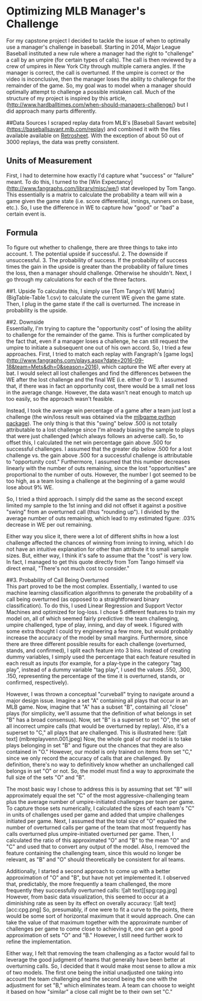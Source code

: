 # Optimizing MLB Manager's Challenge   

For my capstone project I decided to tackle the issue of when to optimally use a manager's challenge in baseball.
Starting in 2014, Major League Baseball instituted a new rule where a manager had the right to "challenge" a call by an umpire (for certain types of calls). 
The call is then reviewed by a crew of umpires in New York City through multiple camera angles. If the manager is correct, the call is overturned. If the umpire is correct or the video is inconclusive, then the manager loses the ability to challenge for the remainder of the game. So, my goal was to model when a manager should optimally attempt to challenge a possible mistaken call. Much of the structure of my project is inspired by this article, (http://www.hardballtimes.com/when-should-managers-challenge/) but I did approach many parts differently.    

##Data Sources
I scraped replay data from MLB's [Baseball Savant website] (https://baseballsavant.mlb.com/replay) and combined it with the files available available on [Retrosheet](http://retrosheet.org/Replay.htm). With the exception of about 50 out of 3000 replays, the data was pretty consistent. 

## Units of Measurement   
First, I had to determine how exactly I'd capture what "success" or "failure" meant. To do this, I turned to the [Win Expectancy] (http://www.fangraphs.com/library/misc/we/) stat developed by Tom Tango. This essentially is a matrix to calculate the probability a team will win a game given the game state (i.e. score differential, innings, runners on base, etc.). So, I use the difference in WE to capture how "good" or "bad" a certain event is.    

## Formula    
To figure out whether to challenge, there are three things to take into account. 1. The potential upside if successful. 2. The downside if unsuccessful. 3. The probability of success. If the probability of success times the gain in the upside is greater than the probability of failure times the loss, then a manager should challenge. Otherwise he shouldn't. Next, I go through my calculations for each of the three factors.   

##1. Upside 
To calculate this, I simply use [Tom Tango's WE Matrix] (BigTable-Table 1.csv) to calculate the current WE given the game state. Then, I plug in the game state if the call is overturned. The increase in probability is the upside. 

##2. Downside   
Essentially, I'm trying to capture the "opportunity cost" of losing the ability to challenge for the remainder of the game. This is further complicated by the fact that, even if a manager loses a challenge, he can still request the umpire to initiate a subsequent one out of his own accord. So, I tried a few approaches. First, I tried to match each replay with Fangraph's [game logs] (http://www.fangraphs.com/plays.aspx?date=2016-09-18&team=Mets&dh=0&season=2016), which capture the WE after every at bat. I would select all lost challenges and find the differences between the WE after the lost challenge and the final WE (i.e. either 0 or 1). I assumed that, if there was in fact an opportunity cost, there would be a small net loss in the average change. However, the data wasn't neat enough to match up too easily, so the approach wasn't feasible.     

Instead, I took the average win percentage of a game after a team just lost a challenge (the win/loss result was obtained via the [mlbgame python package](https://pypi.python.org/pypi/mlbgame/)). The only thing is that this "swing" below .500 is not totally attributable to a lost challenge since I'm already biasing the sample to plays that were just challenged (which always follows an adverse call). So, to offset this, I calculated the net win percentage gain above .500 for successful challenges. I assumed that the greater dip below .500 for a lost challenge vs. the gain above .500 for a successful challenge is attributable to "opportunity cost." Furthermore, I assumed that this number decreases linearly with the number of outs remaining, since the lost "opportunities" are proportional to the number of outs. However, the number I got seemed to be too high, as a team losing a challenge at the beginning of a game would lose about 9% WE.     

So, I tried a third approach. I simply did the same as the second except limited my sample to the 1st inning and did not offset it against a positive "swing" from an overturned call (thus "rounding up"). I divided by the average number of outs remaining, which lead to my estimated figure: .03% decrease in WE per out remaining.    

Either way you slice it, there were a lot of different shifts in how a lost challenge affected the chances of winning from inning to inning, which I do not have an intuitive explanation for other than attribute it to small sample sizes. But, either way, I think it's safe to assume that the "cost" is very low. In fact, I managed to get this quote directly from Tom Tango himself via direct email, "There's not much cost to consider."

##3. Probability of Call Being Overturned    
This part proved to be the most complex. Essentially, I wanted to use machine learning classification algorithmns to generate the probability of a call being overturned (as opposed to a straightforward binary classification). To do this, I used Linear Regression and Support Vector Machines and optimized for log-loss. I chose 5 different features to train my model on, all of which seemed fairly predictive: the team challenging, umpire challenged, type of play, inning, and day of week. I figured with some extra thought I could try engineering a few more, but would probably increase the accuracy of the model by small margins. Furthermore, since there are three different possible results for each challenge (overturned, stands, and confirmed), I split each feature into 3 bins. Instead of creating dummy variables, I simply used the percentage that each feature resulted in each result as inputs (for example, for a play-type in the category "tag play", instead of a dummy variable "tag play", I used the values .550, .300, .150, representing the percentage of the time it is overturned, stands, or confirmed, respectively).    

However, I was thrown a conceptual "curveball" trying to navigate around a major design issue. Imagine a set "A" containing all plays that occur in an MLB game. Now, imagine that "A" has a subset "B", containing all "close" plays (for simplicity, we'll assume that the definition of what belongs in set "B" has a broad consensus). Now, set "B" is a superset to set "O", the set of all incorrect umpire calls (that would be overturned by replay). Also, it's a superset to "C," all plays that are challenged. This is illustrated here: ![alt text] (mlbreplayvenn.001.jpeg) Now, the whole goal of our model is to take plays belonging in set "B" and figure out the chances that they are also contained in "O." However, our model is only trained on items from set "C," since we only record the accuracy of calls that are challenged. By definition, there's no way to definitively know whether an unchallenged call belongs in set "O" or not. So, the model must find a way to approximate the full size of the sets "O" and "B".    

The most basic way I chose to address this is by assuming that set "B" will approximately equal the set "C" of the most aggressive-challenging team plus the average number of umpire-initiated challenges per team per game. To capture those sets numerically, I calculated the sizes of each team's "C" in units of challenges used per game and added that umpire challenges initiated per game. Next, I assumed that the total size of "O" equaled the number of overturned calls per game of the team that most frequently has calls overturned plus umpire-initiated overturned per game. Then, I calculated the ratio of this approximated "O" and "B" to the mean "O" and "C" and used that to convert any output of the model. Also, I removed the feature containing the challenging team, since this would no longer be relevant, as "B" and "O" should theoretically be consistent for all teams.      

Additionally, I started a second approach to come up with a better approximation of "O" and "B", but have not yet implemented it. I observed that, predictably, the more frequently a team challenged, the more frequently they successfully overturned calls: ![alt text][spg:cpg.jpg] However, from basic data visualization, this seemed to occur at a diminishing rate as seen by its effect on overally accuracy: ![alt text][acc:cpg.png] So, presumably, if one were to fit a curve to the points, there would be some sort of horizontal maximum that it would approach. One can take the value of that maximum together with the approximate number of challenges per game to come close to achieving it, one can get a good approximation of sets "O" and "B." However, I still need further work to refine the implementation.  

Either way, I felt that removing the team challenging as a factor would fail to leverage the good judgment of teams that generally have been better at overturning calls. So, I decided that it would make most sense to allow a mix of two models. The first one being the initial unadjusted one taking into account the team challenging and the second being the one with the adjustment for set "B," which eliminates team. A team can choose to weight it based on how "similar" a close call might be to their own set "C."
